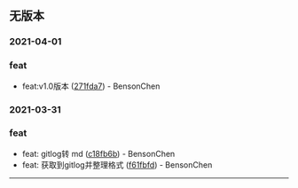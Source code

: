 ## **无版本** 
  ### **2021-04-01** 
  ### feat
 + feat:v1.0版本 ([271fda7](https://github.com/472756921/Brts-changeLog/commit/271fda76d332596a78862698b2cc54af4678dcce)) - BensonChen 

  ### **2021-03-31** 
  ### feat
 + feat: gitlog转 md ([c18fb6b](https://github.com/472756921/Brts-changeLog/commit/c18fb6b1620a5412d4412032735d839aaf820fc6)) - BensonChen 
 + feat: 获取到gitlog并整理格式 ([f61fbfd](https://github.com/472756921/Brts-changeLog/commit/f61fbfd7e00d0016835d5e3c6da8600403f86573)) - BensonChen 

  ******  
